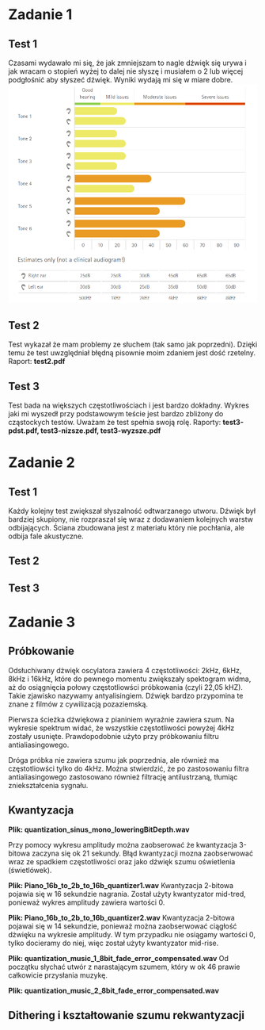 # Zadanie 1
## Test 1

Czasami wydawało mi się, że jak zmniejszam to nagle dźwięk się urywa i jak wracam o stopień wyżej to dalej nie słyszę i musiałem o 2 lub więcej podgłośnić aby słyszeć dźwięk. Wyniki wydają mi się w miare dobre. 
![raport](test1.png)

## Test 2

Test wykazał że mam problemy ze słuchem (tak samo jak poprzedni). Dzięki temu że test uwzględniał błędną pisownie moim zdaniem jest dość rzetelny. 
Raport: **test2.pdf**

## Test 3

Test bada na większych częstotliwościach i jest bardzo dokładny. Wykres jaki mi wyszedł przy podstawowym teście jest bardzo zbliżony do cząstockych testów. Uważam że test spełnia swoją rolę.
Raporty: **test3-pdst.pdf, test3-nizsze.pdf, test3-wyzsze.pdf**

# Zadanie 2
## Test 1

Każdy kolejny test zwiększał słyszalność odtwarzanego utworu. Dźwięk był bardziej skupiony, nie rozpraszał się wraz z dodawaniem kolejnych warstw odbijających. Ściana zbudowana jest z materiału który nie pochłania, ale odbija fale akustyczne. 

## Test 2

## Test 3

# Zadanie 3

## Próbkowanie

Odsłuchiwany dżwięk oscylatora zawiera 4 częstotliwości: 2kHz, 6kHz, 8kHz i 16kHz, które do pewnego momentu zwiększały spektogram widma, aż do osiągnięcia połowy częstotliowści próbkowania (czyli 22,05 kHZ). Takie zjawisko nazywamy antyalisingiem. Dźwięk bardzo przypomina te znane z filmów z cywilizacją pozaziemską. 

Pierwsza ścieżka dźwiękowa z pianiniem wyraźnie zawiera szum. Na wykresie spektrum widać, że wszystkie częstotliwości powyżej 4kHz zostały usunięte. Prawdopodobnie użyto przy próbkowaniu filtru antialiasingowego.

Dróga próbka nie zawiera szumu jak poprzednia, ale również ma częstotliowści tylko do 4kHz. Można stwierdzić, że po zastosowaniu filtra antialiasingowego zastosowano również filtrację antilustrzaną, tłumiąc zniekształcenia sygnału.

## Kwantyzacja
**Plik: quantization_sinus_mono_loweringBitDepth.wav**

Przy pomocy wykresu amplitudy można zaobserować że kwantyzacja 3-bitowa zaczyna się ok 21 sekundy. Błąd kwantyzacji mozna zaobserwować wraz ze spadkiem częstotliwości oraz jako dźwięk szumu oświetlenia (świetlówek).

**Plik: Piano_16b_to_2b_to_16b_quantizer1.wav**
Kwantyzacja 2-bitowa pojawia się w 16 sekundzie nagrania. Został użyty kwantyzator mid-tred, ponieważ wykres amplitudy zawiera wartości 0.

**Plik: Piano_16b_to_2b_to_16b_quantizer2.wav**
Kwantyzacja 2-bitowa pojawai się w 14 sekundzie, ponieważ można zaobserwować ciągłość dżwięku na wykresie amplitudy. W tym przypadku nie osiągamy wartości 0, tylko docieramy do niej, więc został użyty kwantyzator mid-rise.

**Plik: quantization_music_1_8bit_fade_error_compensated.wav**
Od początku słychać utwór z narastającym szumem, który w ok 46 prawie całkowicie przysłania muzykę.

**Plik: quantization_music_2_8bit_fade_error_compensated.wav**


## Dithering i kształtowanie szumu rekwantyzacji


